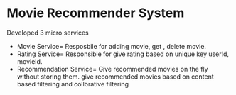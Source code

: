# Movie Recommender System
 Developed 3 micro services
 * Movie Service= Resposbile for adding movie, get , delete movie.
 * Rating Service= Responsible for give rating based on unique key userId, movieId.
 * Recommendation Service= Give recommended movies on the fly without storing them. give recommended movies based on content based filtering and collbrative filtering
